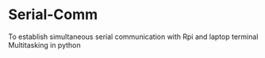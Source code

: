 # Serial-Comm
To establish simultaneous serial communication with Rpi and laptop terminal 
Multitasking in python
